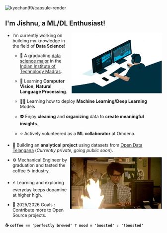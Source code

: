 <img src="https://capsule-render.vercel.app/api?type=waving&height=180&text=jishnukoliyadan&fontColor=FFFFFF&fontSize=43&fontAlign=75&fontAlignY=38&color=0:DC8D23,100:2E42D1" alt="kyechan99/capsule-render">

## I'm Jishnu, a ML/DL Enthusiast!

<img align = 'right' alt = 'Coder GIF' height=195 width=290 src = 'https://raw.githubusercontent.com/jishnukoliyadan/jishnukoliyadan/main/src/programming-giphy-01.gif'/>

- I’m currently working on building my knowledge in the field of **Data Science**!

  - :school: A graduating [data science major](https://study.iitm.ac.in/ds/) in the [Indian Institute of Technology Madras](https://www.iitm.ac.in/).

  - :robot: Learning **Computer Vision**, **Natural Language Processing**.

  - :man_technologist: Learning how to deploy **Machine Learning/Deep Learning** Models

  - :alien: Enjoy **cleaning** and **organizing** data to **create meaningful insights**.

  - :star: Actively volunteered as a **ML collaborator** at Omdena.

- :robot: Building an **analytical project** using datasets from [Open Data Telangana](https://data.telangana.gov.in/) (_Currently private, going public soon_).

<img align="right" alt="GIF" height=166 width=295 src="https://raw.githubusercontent.com/jishnukoliyadan/jishnukoliyadan/main/src/programming-giphy-02.gif" />

- :gear: Mechanical Engineer by graduation and tasted the coffee :coffee: industry.

- :zap: Learning and exploring everyday keeps dopamine at higher high.

- :goal_net: 2025/2026 Goals : Contribute more to Open Source projects.

<!-- - :mailbox: Open to collaborating with others, reach out via [Email]() -->

<!-- - :memo: Checkout my [Resume](). -->

**:coffee: `coffee == 'perfectly brewed' ? mood = 'boosted' : '!boosted'`**
